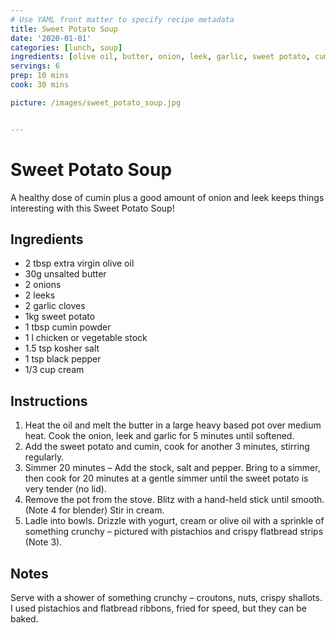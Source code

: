 ```yaml
---
# Use YAML front matter to specify recipe metadata
title: Sweet Potato Soup
date: '2020-01-01'
categories: [lunch, soup]
ingredients: [olive oil, butter, onion, leek, garlic, sweet potato, cumin, kosher salt, pepper, cream]
servings: 6
prep: 10 mins
cook: 30 mins

picture: /images/sweet_potato_soup.jpg


---
```


# Sweet Potato Soup

A healthy dose of cumin plus a good amount of onion and leek keeps things interesting with this Sweet Potato Soup!


## Ingredients

- 2 tbsp extra virgin olive oil
- 30g unsalted butter
- 2 onions
- 2 leeks
- 2 garlic cloves
- 1kg sweet potato
- 1 tbsp cumin powder
- 1 l chicken or vegetable stock
- 1.5 tsp kosher salt
- 1 tsp black pepper
- 1/3 cup cream


## Instructions

1. Heat the oil and melt the butter in a large heavy based pot over medium heat. Cook the onion, leek and garlic for 5 minutes until softened.
2. Add the sweet potato and cumin, cook for another 3 minutes, stirring regularly.
3. Simmer 20 minutes – Add the stock, salt and pepper. Bring to a simmer, then cook for 20 minutes at a gentle simmer until the sweet potato is very tender (no lid).
4. Remove the pot from the stove. Blitz with a hand-held stick until smooth. (Note 4 for blender) Stir in cream.
5. Ladle into bowls. Drizzle with yogurt, cream or olive oil with a sprinkle of something crunchy – pictured with pistachios and crispy flatbread strips (Note 3).


## Notes
Serve with a shower of something crunchy – croutons, nuts, crispy shallots. I used pistachios and flatbread ribbons, fried for speed, but they can be baked.